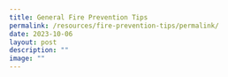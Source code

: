 ```yaml
---
title: General Fire Prevention Tips
permalink: /resources/fire-prevention-tips/permalink/
date: 2023-10-06
layout: post
description: ""
image: ""
---
```

